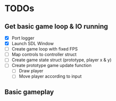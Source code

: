 # TODOs
## Get basic game loop & IO running
 - [X] Port logger
 - [X] Launch SDL Window
 - [ ] Create game loop with fixed FPS
 - [ ] Map controls to controller struct
 - [ ] Create game state struct (prototype, player x & y)
 - [ ] Create prototype game update function
    - [ ] Draw player
    - [ ] Move player according to input

## Basic gameplay

